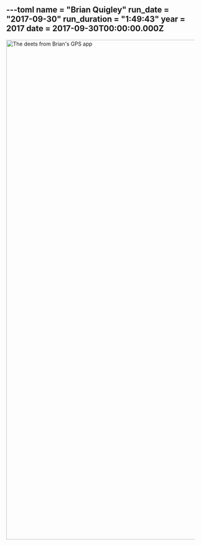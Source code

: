 ---toml
name = "Brian Quigley"
run_date = "2017-09-30"
run_duration = "1:49:43"
year = 2017
date = 2017-09-30T00:00:00.000Z
---

<img src="/assets/images/uploads/quigley-strava.png" alt="The deets from Brian's GPS app" width="750" height="1334">


